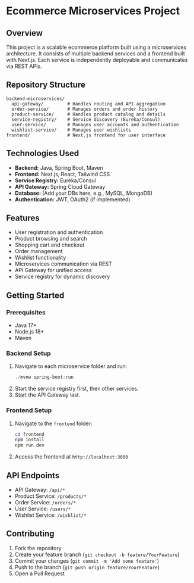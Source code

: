 # Ecommerce Microservices Project

## Overview
This project is a scalable ecommerce platform built using a microservices architecture. It consists of multiple backend services and a frontend built with Next.js. Each service is independently deployable and communicates via REST APIs.

## Repository Structure
```
backend-microservices/
  api-gateway/         # Handles routing and API aggregation
  order-service/       # Manages orders and order history
  product-service/     # Handles product catalog and details
  service-registry/    # Service discovery (Eureka/Consul)
  user-service/        # Manages user accounts and authentication
  wishlist-service/    # Manages user wishlists
frontend/              # Next.js frontend for user interface
```

## Technologies Used
- **Backend:** Java, Spring Boot, Maven
- **Frontend:** Next.js, React, Tailwind CSS
- **Service Registry:** Eureka/Consul
- **API Gateway:** Spring Cloud Gateway
- **Database:** (Add your DBs here, e.g., MySQL, MongoDB)
- **Authentication:** JWT, OAuth2 (if implemented)

## Features
- User registration and authentication
- Product browsing and search
- Shopping cart and checkout
- Order management
- Wishlist functionality
- Microservices communication via REST
- API Gateway for unified access
- Service registry for dynamic discovery

## Getting Started
### Prerequisites
- Java 17+
- Node.js 18+
- Maven

### Backend Setup
1. Navigate to each microservice folder and run:
   ```powershell
   ./mvnw spring-boot:run
   ```
2. Start the service registry first, then other services.
3. Start the API Gateway last.

### Frontend Setup
1. Navigate to the `frontend` folder:
   ```powershell
   cd frontend
   npm install
   npm run dev
   ```
2. Access the frontend at `http://localhost:3000`

## API Endpoints
- API Gateway: `/api/*`
- Product Service: `/products/*`
- Order Service: `/orders/*`
- User Service: `/users/*`
- Wishlist Service: `/wishlist/*`

## Contributing
1. Fork the repository
2. Create your feature branch (`git checkout -b feature/YourFeature`)
3. Commit your changes (`git commit -m 'Add some feature'`)
4. Push to the branch (`git push origin feature/YourFeature`)
5. Open a Pull Request
